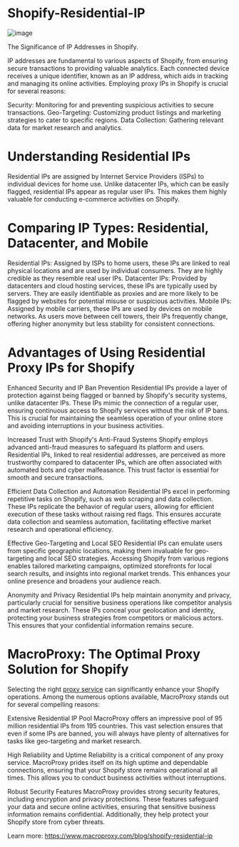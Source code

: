 # Shopify-Residential-IP
![image](https://github.com/user-attachments/assets/a1e9b167-a3f3-4cbf-ae60-141dc41d97bf)

The Significance of IP Addresses in Shopify.

IP addresses are fundamental to various aspects of Shopify, from ensuring secure transactions to providing valuable analytics. Each connected device receives a unique identifier, known as an IP address, which aids in tracking and managing its online activities. Employing proxy IPs in Shopify is crucial for several reasons:

Security: Monitoring for and preventing suspicious activities to secure transactions.
Geo-Targeting: Customizing product listings and marketing strategies to cater to specific regions.
Data Collection: Gathering relevant data for market research and analytics.

# Understanding Residential IPs
Residential IPs are assigned by Internet Service Providers (ISPs) to individual devices for home use. Unlike datacenter IPs, which can be easily flagged, residential IPs appear as regular user IPs. This makes them highly valuable for conducting e-commerce activities on Shopify.

# Comparing IP Types: Residential, Datacenter, and Mobile
Residential IPs: Assigned by ISPs to home users, these IPs are linked to real physical locations and are used by individual consumers. They are highly credible as they resemble real user IPs.
Datacenter IPs: Provided by datacenters and cloud hosting services, these IPs are typically used by servers. They are easily identifiable as proxies and are more likely to be flagged by websites for potential misuse or suspicious activities.
Mobile IPs: Assigned by mobile carriers, these IPs are used by devices on mobile networks. As users move between cell towers, their IPs frequently change, offering higher anonymity but less stability for consistent connections.

# Advantages of Using Residential Proxy IPs for Shopify
Enhanced Security and IP Ban Prevention
Residential IPs provide a layer of protection against being flagged or banned by Shopify's security systems, unlike datacenter IPs. These IPs mimic the connection of a regular user, ensuring continuous access to Shopify services without the risk of IP bans. This is crucial for maintaining the seamless operation of your online store and avoiding interruptions in your business activities.

Increased Trust with Shopify's Anti-Fraud Systems
Shopify employs advanced anti-fraud measures to safeguard its platform and users. Residential IPs, linked to real residential addresses, are perceived as more trustworthy compared to datacenter IPs, which are often associated with automated bots and cyber malfeasance. This trust factor is essential for smooth and secure transactions.

Efficient Data Collection and Automation
Residential IPs excel in performing repetitive tasks on Shopify, such as web scraping and data collection. These IPs replicate the behavior of regular users, allowing for efficient execution of these tasks without raising red flags. This ensures accurate data collection and seamless automation, facilitating effective market research and operational efficiency.

Effective Geo-Targeting and Local SEO
Residential IPs can emulate users from specific geographic locations, making them invaluable for geo-targeting and local SEO strategies. Accessing Shopify from various regions enables tailored marketing campaigns, optimized storefronts for local search results, and insights into regional market trends. This enhances your online presence and broadens your audience reach.

Anonymity and Privacy
Residential IPs help maintain anonymity and privacy, particularly crucial for sensitive business operations like competitor analysis and market research. These IPs conceal your geolocation and identity, protecting your business strategies from competitors or malicious actors. This ensures that your confidential information remains secure.

# MacroProxy: The Optimal Proxy Solution for Shopify
Selecting the right [proxy service](https://www.macroproxy.com/) can significantly enhance your Shopify operations. Among the numerous options available, MacroProxy stands out for several compelling reasons:

Extensive Residential IP Pool
MacroProxy offers an impressive pool of 95 million residential IPs from 195 countries. This vast selection ensures that even if some IPs are banned, you will always have plenty of alternatives for tasks like geo-targeting and market research.

High Reliability and Uptime
Reliability is a critical component of any proxy service. MacroProxy prides itself on its high uptime and dependable connections, ensuring that your Shopify store remains operational at all times. This allows you to conduct business activities without interruptions.

Robust Security Features
MacroProxy provides strong security features, including encryption and privacy protections. These features safeguard your data and secure online activities, ensuring that sensitive business information remains confidential. Additionally, they help protect your Shopify store from cyber threats.

Learn more: https://www.macroproxy.com/blog/shopify-residential-ip
